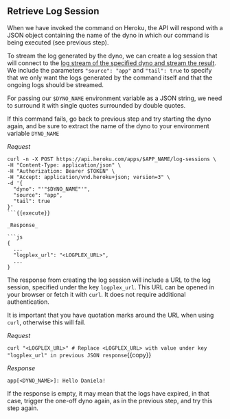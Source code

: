 ## Retrieve Log Session

When we have invoked the command on Heroku, the API will respond with a JSON object containing the name of the dyno 
in which our command is being executed (see previous step).

To stream the log generated by the dyno, we can create a log session that will connect to the [log stream of the 
specified dyno and stream the result](https://devcenter.heroku.com/articles/platform-api-reference#log-session-create). 
We include the parameters `"source": "app"` and `"tail": true` to specify that we only want the logs generated by the 
command itself and that the ongoing logs should be streamed.

For passing our `$DYNO_NAME` environment variable as a JSON string, we need to surround it with single quotes surrounded by double quotes.

If this command fails, go back to previous step and try starting the dyno again, and be sure to extract the name of the dyno to your environment variable `DYNO_NAME`

_Request_

```shell
curl -n -X POST https://api.heroku.com/apps/$APP_NAME/log-sessions \
-H "Content-Type: application/json" \
-H "Authorization: Bearer $TOKEN" \
-H "Accept: application/vnd.heroku+json; version=3" \
-d '{
  "dyno": "'"$DYNO_NAME"'",
  "source": "app",
  "tail": true
}'
```{{execute}}

_Response_

```js
{
  ...
  "logplex_url": "<LOGPLEX_URL>",
  ...
}
```

The response from creating the log session will include a URL to the log session, specified under the key `logplex_url`. 
This URL can be opened in your browser or fetch it with `curl`. It does not require additional authentication.

It is important that you have quotation marks around the URL when using `curl`, otherwise this will fail.

_Request_

`curl "<LOGPLEX_URL>" # Replace <LOGPLEX_URL> with value under key "logplex_url" in previous JSON response`{{copy}}

_Response_
```shell
app[<DYNO_NAME>]: Hello Daniela!
```

If the response is empty, it may mean that the logs have expired, in that case, trigger the one-off dyno again, as in the previous step, and try this step again.
